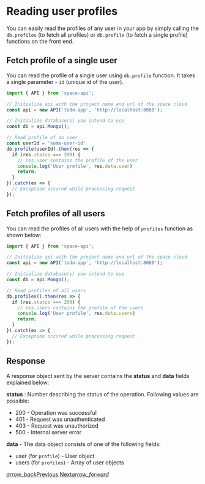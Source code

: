 # Reading user profiles
You can easily read the profiles of any user in your app by simply calling the `db.profiles` (to fetch all profiles) or `db.profile` (to fetch a single profile) functions on the front end.

## Fetch profile of a single user
You can read the profile of a single user using `db.profile` function. It takes a single parameter - `id` (unique id of the user).

```js
import { API } from 'space-api';

// Initialize api with the project name and url of the space cloud
const api = new API('todo-app', 'http://localhost:8080');

// Initialize database(s) you intend to use
const db = api.Mongo();

// Read profile of an user
const userId = 'some-user-id'
db.profile(userId).then(res => {
  if (res.status === 200) {
    // res.user contains the profile of the user
    console.log('User profile', res.data.user)
    return;
  }
}).catch(ex => {
  // Exception occured while processing request
});
```

## Fetch profiles of all users
You can read the profiles of all users with the help of `profiles` function as shown below:
```js
import { API } from 'space-api';

// Initialize api with the project name and url of the space cloud
const api = new API('todo-app', 'http://localhost:8080');

// Initialize database(s) you intend to use
const db = api.Mongo();

// Read profiles of all users
db.profiles().then(res => {
  if (res.status === 200) {
    // res.users contains the profile of the users
    console.log('User profile', res.data.users)
    return;
  }
}).catch(ex => {
  // Exception occured while processing request
});
```

## Response
A response object sent by the server contains the **status**  and **data** fields explained below:

**status** : Number describing the status of the operation. Following values are possible:
- 200 - Operation was successful
- 401 - Request was unauthenticated
- 403 - Request was unauthorized
- 500 - Internal server error

**data** - The data object consists of one of the following fields:
- user (for `profile`) - User object
- users (for `profiles`) - Array of user objects 

<div class="btns-wrapper">
  <a href="/docs/user-management/signup" class="waves-effect waves-light btn primary-btn-border btn-small">
    <i class="material-icons btn-with-icon">arrow_back</i>Previous
  </a>
  <a href="/docs/database/overview" class="waves-effect waves-light btn primary-btn-fill btn-small">
    Next<i class="material-icons btn-with-icon">arrow_forward</i>
  </a>
</div>
